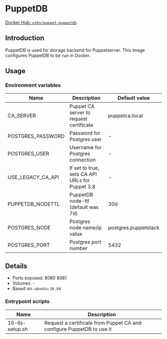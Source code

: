 # PuppetDB

[Docker Hub: `vshn/puppet-puppetdb`](https://hub.docker.com/r/vshn/puppet-puppetdb/)

## Introduction

PuppetDB is used for storage backend for Puppetserver. This image configures PuppetDB
to be run in Docker.

## Usage

### Environment variables

| Name              | Description                                     | Default value         |
| ----              | -----------------------------------------       | -------------         |
| CA_SERVER         | Puppet CA server to request certificate         | puppetca.local        |
| POSTGRES_PASSWORD | Password for Postgres user                      | -                     |
| POSTGRES_USER     | Username for Postgres connection                | -                     |
| USE_LEGACY_CA_API | If set to true, sets CA API URLs for Puppet 3.8 | -                     |
| PUPPETDB_NODETTL  | PuppetDB node-ttl (default was 7d)              | 30d                   |
| POSTGRES_NODE     | Postgres node name/ip value                     | postgres.puppetstack  |
| POSTGRES_PORT     | Postgres port number                            | 5432                  |

## Details

* Ports exposed: 8080 8081
* Volumes: -
* Based on: `ubuntu:16.04`

### Entrypoint scripts

| Name            | Description                                                           |
| ----            | -----------                                                           |
| 10-tls-setup.sh | Request a certificate from Puppet CA and configure PuppetDB to use it |
